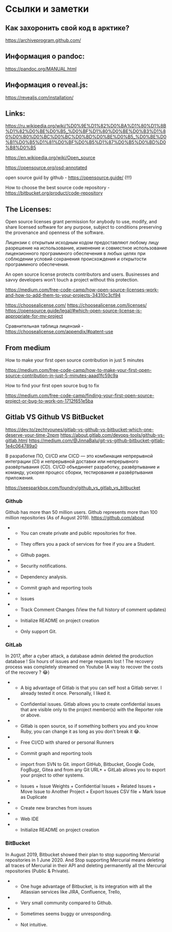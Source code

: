 # Ссылки и заметки

## Как захоронить свой код в арктике?
https://archiveprogram.github.com/

## Информация о pandoc:
https://pandoc.org/MANUAL.html

## Информация о reveal.js:
https://revealjs.com/installation/

## Links:

https://ru.wikipedia.org/wiki/%D0%9E%D1%82%D0%BA%D1%80%D1%8B%D1%82%D0%BE%D0%B5_%D0%BF%D1%80%D0%BE%D0%B3%D1%80%D0%B0%D0%BC%D0%BC%D0%BD%D0%BE%D0%B5_%D0%BE%D0%B1%D0%B5%D1%81%D0%BF%D0%B5%D1%87%D0%B5%D0%BD%D0%B8%D0%B5

https://en.wikipedia.org/wiki/Open_source

https://opensource.org/osd-annotated

open source guid by github - https://opensource.guide/ (!!!)

How to choose the best source code repository - https://bitbucket.org/product/code-repository

## The Licenses:

Open source licenses grant permission for anybody to use, modify, and share licensed software for any purpose, subject to conditions preserving the provenance and openness of the software. 

Лицензии с открытым исходным кодом предоставляют любому лицу разрешение на использование, изменение и совместное использование лицензионного программного обеспечения в любых целях при соблюдении условий сохранения происхождения и открытости программного обеспечения. 

An open source license protects contributors and users. Businesses and savvy developers won’t touch a project without this protection.



https://medium.com/free-code-camp/how-open-source-licenses-work-and-how-to-add-them-to-your-projects-34310c3cf94

https://choosealicense.com/
https://choosealicense.com/licenses/
https://opensource.guide/legal/#which-open-source-license-is-appropriate-for-my-project

Сравнительная таблица лицензий - https://choosealicense.com/appendix/#patent-use

## From medium

How to make your first open source contribution in just 5 minutes

https://medium.com/free-code-camp/how-to-make-your-first-open-source-contribution-in-just-5-minutes-aaad1fc59c9a

How to find your first open source bug to fix

https://medium.com/free-code-camp/finding-your-first-open-source-project-or-bug-to-work-on-1712f651e5ba

## Gitlab VS Github VS BitBucket

https://dev.to/zechtyounes/gitlab-vs-github-vs-bitbucket-which-one-deserve-your-time-2npm
https://about.gitlab.com/devops-tools/github-vs-gitlab.html
https://medium.com/@JinnaBalu/git-vs-github-bitbucket-gitlab-1e4c064789a0

В разработке ПО, CI/CD или CICD — это комбинация непрерывной интеграции (CI) и непрерывной доставки или непрерывного развёртывания (CD). CI/CD объединяет разработку, развёртывание и команду, ускоряя процесс сборки, тестирования и развёртывания приложения.

https://seesparkbox.com/foundry/github_vs_gitlab_vs_bitbucket

### Github

Github has more than 50 million users. Github represents more than 100 million repositories (As of August 2019). https://github.com/about

* + You can create private and public repositories for free.
* + They offers you a pack of services for free if you are a Student.
* + Github pages.
* + Security notifications.
* + Dependency analysis.
* + Commit graph and reporting tools
* + Issues
* + Track Comment Changes (View the full history of comment updates)
* + Initialize README on project creation
* - Only support Git.

### GitLab

In 2017, after a cyber attack, a database admin deleted the production database ! Six hours of issues and merge requests lost ! The recovery process was completely streamed on Youtube (A way to recover the costs of the recovery ? 😂)

* + A big advantage of Gitlab is that you can self host a Gitlab server. I already tested it once. Personally, I liked it.
* + Confidential issues. Gitlab allows you to create confidential issues that are visible only to the project member(s) with the Reporter role or above.
* + Gitlab is open source, so if something bothers you and you know Ruby, you can change it as long as you don't break it 😂.
* + Free CI/CD with shared or personal Runners
* + Commit graph and reporting tools
* + import from SVN to Git. import GitHub, Bitbucket, Google Code, FogBugz, Gitea and from any Git URL* + GitLab allows you to export your project to other systems.
* + Issues + Issue Weights + Confidential Issues + Related Issues + Move Issue to Another Project + Export Issues CSV file + Mark Issue as Duplicate
* + Create new branches from issues
* + Web IDE
* + Initialize README on project creation

### BitBucket

In August 2019, Bitbucket showed their plan to stop supporting Mercurial repositories in 1 June 2020. And Stop supporting Mercurial means deleting all traces of Mercurial in their API and deleting permanently all the Mercurial repositories (Public & Private).

* + One huge advantage of Bitbucket, is its integration with all the Atlassian services like JIRA, Confluence, Trello,

* - Very small community compared to Github.
* - Sometimes seems buggy or unresponding.
* - Not intuitive.



